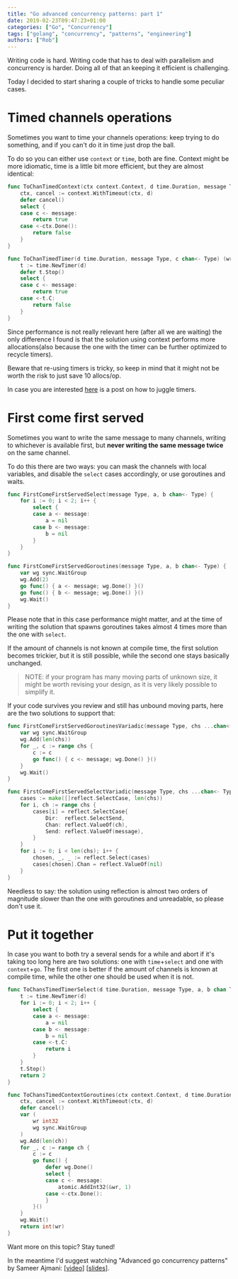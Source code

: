 ```yaml
---
title: "Go advanced concurrency patterns: part 1"
date: 2019-02-23T09:47:23+01:00
categories: ["Go", "Concurrency"]
tags: ["golang", "concurrency", "patterns", "engineering"]
authors: ["Rob"]
---
```


Writing code is hard. Writing code that has to deal with parallelism and concurrency is harder. Doing all of that an keeping it efficient is challenging.

Today I decided to start sharing a couple of tricks to handle some peculiar cases.

# Timed channels operations
Sometimes you want to time your channels operations: keep trying to do something, and if you can't do it in time just drop the ball.

To do so you can either use `context` or `time`, both are fine. Context might be more idiomatic, time is a little bit more efficient, but they are almost identical:
```go
func ToChanTimedContext(ctx context.Context, d time.Duration, message Type, c chan<- Type) (written bool) {
	ctx, cancel := context.WithTimeout(ctx, d)
	defer cancel()
	select {
	case c <- message:
		return true
	case <-ctx.Done():
		return false
	}
}

func ToChanTimedTimer(d time.Duration, message Type, c chan<- Type) (written bool) {
	t := time.NewTimer(d)
	defer t.Stop()
	select {
	case c <- message:
		return true
	case <-t.C:
		return false
	}
}
```
Since performance is not really relevant here (after all we are waiting) the only difference I found is that the solution using context performs more allocations(also because the one with the timer can be further optimized to recycle timers).

Beware that re-using timers is tricky, so keep in mind that it might not be worth the risk to just save 10 allocs/op.

In case you are interested [here](https://blogtitle.github.io/go-advanced-concurrency-patterns-part-2-timers) is a post on how to juggle timers.

# First come first served
Sometimes you want to write the same message to many channels, writing to whichever is available first, but **never writing the same message twice** on the same channel.

To do this there are two ways: you can mask the channels with local variables, and disable the `select` cases accordingly, or use goroutines and waits.
```go
func FirstComeFirstServedSelect(message Type, a, b chan<- Type) {
	for i := 0; i < 2; i++ {
		select {
		case a <- message:
			a = nil
		case b <- message:
			b = nil
		}
	}
}

func FirstComeFirstServedGoroutines(message Type, a, b chan<- Type) {
	var wg sync.WaitGroup
	wg.Add(2)
	go func() { a <- message; wg.Done() }()
	go func() { b <- message; wg.Done() }()
	wg.Wait()
}
```
Please note that in this case performance might matter, and at the time of writing the solution that spawns goroutines takes almost 4 times more than the one with `select`.

If the amount of channels is not known at compile time, the first solution becomes trickier, but it is still possible, while the second one stays basically unchanged.

> NOTE: if your program has many moving parts of unknown size, it might be worth revising your design, as it is very likely possible to simplify it.

If your code survives you review and still has unbound moving parts, here are the two solutions to support that:

```go
func FirstComeFirstServedGoroutinesVariadic(message Type, chs ...chan<- Type) {
	var wg sync.WaitGroup
	wg.Add(len(chs))
	for _, c := range chs {
		c := c
		go func() { c <- message; wg.Done() }()
	}
	wg.Wait()
}

func FirstComeFirstServedSelectVariadic(message Type, chs ...chan<- Type) {
	cases := make([]reflect.SelectCase, len(chs))
	for i, ch := range chs {
		cases[i] = reflect.SelectCase{
			Dir:  reflect.SelectSend,
			Chan: reflect.ValueOf(ch),
			Send: reflect.ValueOf(message),
		}
	}
	for i := 0; i < len(chs); i++ {
		chosen, _, _ := reflect.Select(cases)
		cases[chosen].Chan = reflect.ValueOf(nil)
	}
}
```
Needless to say: the solution using reflection is almost two orders of magnitude slower than the one with goroutines and unreadable, so please don't use it.

# Put it together
In case you want to both try a several sends for a while and abort if it's taking too long here are two solutions: one with `time`+`select` and one with `context`+`go`. The first one is better if the amount of channels is known at compile time, while the other one should be used when it is not.
```go
func ToChansTimedTimerSelect(d time.Duration, message Type, a, b chan Type) (written int) {
	t := time.NewTimer(d)
	for i := 0; i < 2; i++ {
		select {
		case a <- message:
			a = nil
		case b <- message:
			b = nil
		case <-t.C:
			return i
		}
	}
	t.Stop()
	return 2
}

func ToChansTimedContextGoroutines(ctx context.Context, d time.Duration, message Type, ch ...chan Type) (written int) {
	ctx, cancel := context.WithTimeout(ctx, d)
	defer cancel()
	var (
		wr int32
		wg sync.WaitGroup
	)
	wg.Add(len(ch))
	for _, c := range ch {
		c := c
		go func() {
			defer wg.Done()
			select {
			case c <- message:
				atomic.AddInt32(&wr, 1)
			case <-ctx.Done():
			}
		}()
	}
	wg.Wait()
	return int(wr)
}
```

Want more on this topic? Stay tuned!

In the meantime I'd suggest watching "Advanced go concurrency patterns" by Sameer Ajmani: [[video](https://www.youtube.com/watch?v=QDDwwePbDtw)] [[slides](https://talks.golang.org/2013/advconc.slide)].
